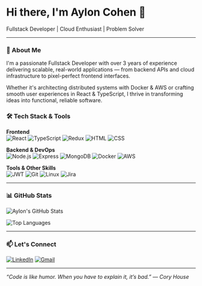 # Hi there, I'm Aylon Cohen 👋  
Fullstack Developer | Cloud Enthusiast | Problem Solver

---

### 🚀 About Me

I'm a passionate Fullstack Developer with over 3 years of experience delivering scalable, real-world applications — from backend APIs and cloud infrastructure to pixel-perfect frontend interfaces.

Whether it's architecting distributed systems with Docker & AWS or crafting smooth user experiences in React & TypeScript, I thrive in transforming ideas into functional, reliable software.

### 🛠 Tech Stack & Tools

**Frontend**  
![React](https://img.shields.io/badge/React-61DAFB?style=for-the-badge&logo=react&logoColor=white)
![TypeScript](https://img.shields.io/badge/TypeScript-007ACC?style=for-the-badge&logo=typescript&logoColor=white)
![Redux](https://img.shields.io/badge/Redux-593D88?style=for-the-badge&logo=redux&logoColor=white)
![HTML](https://img.shields.io/badge/HTML5-E34F26?style=for-the-badge&logo=html5&logoColor=white)
![CSS](https://img.shields.io/badge/CSS3-1572B6?style=for-the-badge&logo=css3)

**Backend & DevOps**  
![Node.js](https://img.shields.io/badge/Node.js-339933?style=for-the-badge&logo=node.js&logoColor=white)
![Express](https://img.shields.io/badge/Express-000000?style=for-the-badge&logo=express&logoColor=white)
![MongoDB](https://img.shields.io/badge/MongoDB-4EA94B?style=for-the-badge&logo=mongodb&logoColor=white)
![Docker](https://img.shields.io/badge/Docker-2496ED?style=for-the-badge&logo=docker&logoColor=white)
![AWS](https://img.shields.io/badge/AWS-EFC820?style=for-the-badge&logo=amazonaws&logoColor=black)

**Tools & Other Skills**  
![JWT](https://img.shields.io/badge/JWT-000000?style=for-the-badge&logo=jsonwebtokens&logoColor=white)
![Git](https://img.shields.io/badge/Git-F05032?style=for-the-badge&logo=git&logoColor=white)
![Linux](https://img.shields.io/badge/Linux-FCC624?style=for-the-badge&logo=linux&logoColor=black)
![Jira](https://img.shields.io/badge/Jira-0052CC?style=for-the-badge&logo=jira&logoColor=white)

---

### 📊 GitHub Stats

![Aylon's GitHub Stats](https://github-readme-stats.vercel.app/api?username=aylonc22&show_icons=true&theme=radical)

![Top Languages](https://github-readme-stats.vercel.app/api/top-langs/?username=aylonc22&layout=compact&theme=radical)

---

### 📫 Let's Connect

[![LinkedIn](https://img.shields.io/badge/LinkedIn-blue?logo=linkedin&style=for-the-badge)](https://www.linkedin.com/in/aylon-cohen-b01b38232/)
[![Gmail](https://img.shields.io/badge/Gmail-D14836?logo=gmail&logoColor=white&style=for-the-badge)](mailto:aylonc1@gmail.com)

---

_“Code is like humor. When you have to explain it, it’s bad.” — Cory House_
